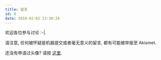 ```yaml
---
title: 留言
id: 8
date: 2010-02-02 13:30:24
---
```


欢迎各位参与讨论 :-|.

请注意, 任何被怀疑是机器提交或者毫无意义的留言, 都有可能被举报至 Akismet.

还没有申请过头像? 请按 [这里](http://www.wopus.org/wordpress-basic/basic-use/1640.html).
